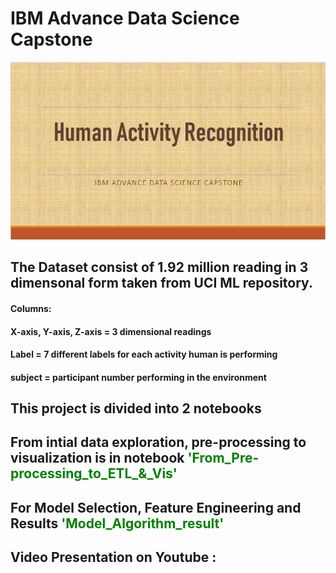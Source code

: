 # IBM Advance Data Science Capstone

![Screenshot](3.1.PNG)


## The Dataset consist of 1.92 million reading in 3 dimensonal form taken from UCI ML repository.

#### Columns:
#### X-axis, Y-axis, Z-axis = 3 dimensional readings 
#### Label = 7 different labels for each activity human is performing
#### subject = participant number performing in the environment



## This project is divided into 2 notebooks

## From intial data exploration, pre-processing to visualization is in notebook <font color='green'> 'From_Pre-processing_to_ETL_&_Vis' </font>

## For Model Selection, Feature Engineering and Results <font color='green'> 'Model_Algorithm_result' </font>


## Video Presentation on Youtube : 
